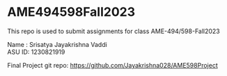# AME494598Fall2023
This repo is used to submit assignments for class AME-494/598-Fall2023

Name : Srisatya Jayakrishna Vaddi  
ASU ID: 1230821919


Final Project git repo: https://github.com/Jayakrishna028/AME598Project
